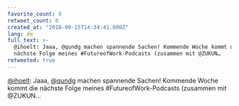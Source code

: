 ```yaml
---
favorite_count: 0
retweet_count: 0
created_at: "2018-09-15T14:34:41.000Z"
lang: de
full_text: >-
  @ihoelt: Jaaa, @qundg machen spannende Sachen! Kommende Woche kommt die
  nächste Folge meines #FutureofWork-Podcasts (zusammen mit @ZUKUN…
retweeted: true
---
```


[@ihoelt](https://twitter.com/ihoelt): Jaaa, [@qundg](https://twitter.com/qundg)
machen spannende Sachen! Kommende Woche kommt die nächste Folge meines
#FutureofWork-Podcasts (zusammen mit @ZUKUN…
